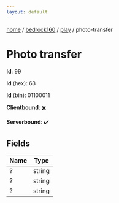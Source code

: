 ```yaml
---
layout: default
---
```


[home](/)  /  [bedrock160](/protocol/bedrock160)  /  [play](/protocol/bedrock160/play)  /  photo-transfer

# Photo transfer

**Id**: 99

**Id** (hex): 63

**Id** (bin): 01100011

**Clientbound**: ✖️

**Serverbound**: ✔️

## Fields

Name | Type
---|---
? | string
? | string
? | string

